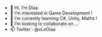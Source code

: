 - 👋 Hi, I’m Diaa
- 👀 I’m interested in Game Development !
- 🌱 I’m currently learning C#, Unity, Maths !
- 💞️ I’m looking to collaborate on ...
- 📫 Twitter : @xLeDiaa

<!---
xLeDiaa/xLeDiaa is a ✨ special ✨ repository because its `README.md` (this file) appears on your GitHub profile.
You can click the Preview link to take a look at your changes.
--->
